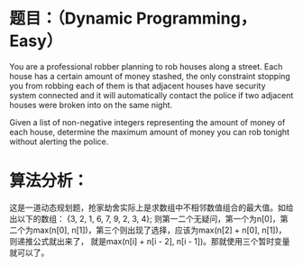 # 题目：（Dynamic Programming，Easy）
  You are a professional robber planning to rob houses along a street. Each house has a certain amount of money stashed, 
the only constraint stopping you from robbing each of them is that adjacent houses have security system connected and it 
will automatically contact the police if two adjacent houses were broken into on the same night.

  Given a list of non-negative integers representing the amount of money of each house, determine the maximum amount of money 
you can rob tonight without alerting the police.

# 算法分析：
  这是一道动态规划题，抢家劫舍实际上是求数组中不相邻数值组合的最大值。如给出以下的数组：
  {3, 2, 1, 6, 7, 9, 2, 3, 4};
  则第一二个无疑问，第一个为n[0]，第二个为max(n[0], n[1])，第三个则出现了选择，应该为max(n[2] + n[0], n[1])，则递推公式就出来了，
就是max(n[i] + n[i - 2], n[i - 1])。那就使用三个暂时变量就可以了。 

